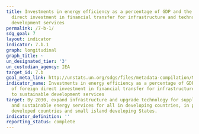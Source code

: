 ```yaml
---
title: Investments in energy efficiency as a percentage of GDP and the amount of foreign
  direct investment in financial transfer for infrastructure and technology to sustainable
  development services
permalink: /7-b-1/
sdg_goal: 7
layout: indicator
indicator: 7.b.1
graph: longitudinal
graph_title: ~
un_designated_tier: '3'
un_custodian_agency: IEA
target_id: 7.b
goal_meta_link: http://unstats.un.org/sdgs/files/metadata-compilation/Metadata-Goal-7.pdf
indicator_name: Investments in energy efficiency as a percentage of GDP and the amount
  of foreign direct investment in financial transfer for infrastructure and technology
  to sustainable development services
target: By 2030, expand infrastructure and upgrade technology for supplying modern
  and sustainable energy services for all in developing countries, in particular least
  developed countries and small island developing States.
indicator_definition: ''
reporting_status: complete
---
```

